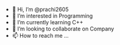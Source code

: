 - 👋 Hi, I’m @prachi2605
- 👀 I’m interested in Programming
- 🌱 I’m currently learning C++
- 💞️ I’m looking to collaborate on Company
- 📫 How to reach me ...

<!---
prachi2605/prachi2605 is a ✨ special ✨ repository because its `README.md` (this file) appears on your GitHub profile.
You can click the Preview link to take a look at your changes.
--->
